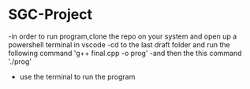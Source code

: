 # SGC-Project
-in order to run program,clone the repo on your system and open up a powershell terminal in vscode
-cd to the last draft folder and run the following command 
'g++ final.cpp -o prog'
-and then the this command
'./prog'
- use the terminal to run the program